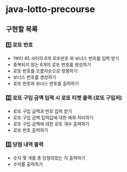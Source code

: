 # java-lotto-precourse

## 구현할 목록

### 1️⃣ 로또 번호
- 1부터 45 사이의 6개 로또번호 와 보너스 번호를 입력 받기
- 중복되지 않는 6개의 로또 번호를 생성하기
- 로또 번호를 오름차순으로 정렬하기
- 보너스 번호를 생성하기
- 로또 번호와 보너스 번호를 출력하기


### 2️⃣ 로또 구입 금액 입력 시 로또 티켓 출력 (로또 구입처)
- 로또 구입 금액과 번호 입력 받기
- 로또 구입 금액 입력값에 대한 예외 처리하기
- 로또 구입 금액에 대한 로또 개수 출력하기
- 로또 번호 출력하기

### 3️⃣ 당첨 내역 출력
- 숫자 몇 개를 총 당첨되었는 지 출력하기
- 수익률 출력하기